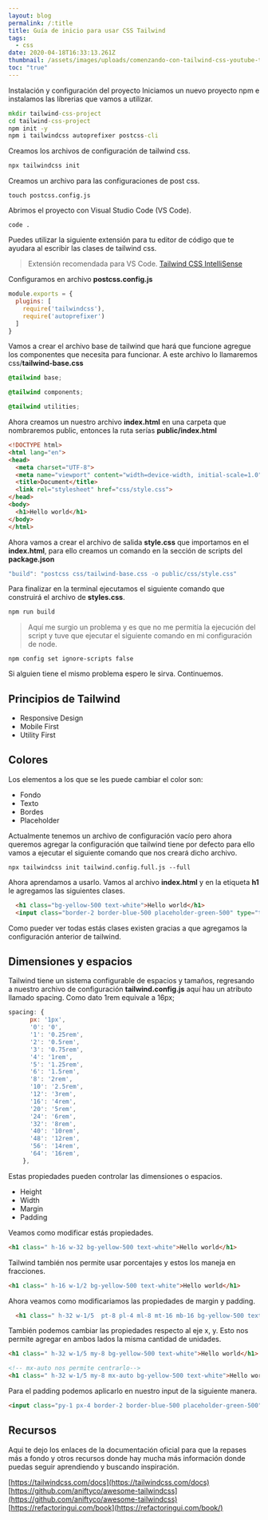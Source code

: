 ```yaml
---
layout: blog
permalink: /:title
title: Guía de inicio para usar CSS Tailwind
tags:
  - css
date: 2020-04-18T16:33:13.261Z
thumbnail: /assets/images/uploads/comenzando-con-tailwind-css-youtube-thumbnail.png
toc: "true"
---
```

 Instalación y configuración del proyecto
Iniciamos un nuevo proyecto npm e instalamos las líbrerias que vamos a utilizar.
``` bat
mkdir tailwind-css-project
cd tailwind-css-project
npm init -y
npm i tailwindcss autoprefixer postcss-cli
```
Creamos los archivos de configuración de tailwind css.
``` bat
npx tailwindcss init
```
Creamos un archivo para las configuraciones de post css.
``` console
touch postcss.config.js
```
Abrimos el proyecto con Visual Studio Code (VS Code).
``` console
code .
```
Puedes utilizar la siguiente extensión para tu editor de código que te ayudara al escribir las clases de tailwind css.
> Extensión recomendada para VS Code.
[Tailwind CSS IntelliSense](https://marketplace.visualstudio.com/items?itemName=bradlc.vscode-tailwindcss)

Configuramos en archivo __postcss.config.js__
``` javascript
module.exports = {
  plugins: [
    require('tailwindcss'),
    require('autoprefixer')
  ]
}
```
Vamos a crear el archivo base de tailwind que hará que funcione agregue los componentes que necesita para funcionar. A este archivo lo llamaremos css/__tailwind-base.css__
``` css
@tailwind base;

@tailwind components;

@tailwind utilities;
```
Ahora creamos un nuestro archivo __index.html__ en una carpeta que nombraremos public, entonces la ruta serías __public/index.html__
``` html
<!DOCTYPE html>
<html lang="en">
<head>
  <meta charset="UTF-8">
  <meta name="viewport" content="width=device-width, initial-scale=1.0">
  <title>Document</title>
  <link rel="stylesheet" href="css/style.css">
</head>
<body>
  <h1>Hello world</h1>
</body>
</html>
```
Ahora vamos a crear el archivo de salida __style.css__ que importamos en el __index.html__, para ello creamos un comando en la sección de scripts del __package.json__
``` javascript
"build": "postcss css/tailwind-base.css -o public/css/style.css"
```
Para finalizar en la terminal ejecutamos el siguiente comando que construirá el archivo de __styles.css__.
```bat
npm run build
```
> Aquí me surgio un problema y es que no me permitía la ejecución del script y tuve que ejecutar el siguiente comando en mi configuración de node.
``` console
npm config set ignore-scripts false
```
Si alguien tiene el mismo problema espero le sirva. Continuemos.

## Principios de Tailwind
+ Responsive Design
+ Mobile First
+ Utility First

## Colores
Los elementos a los que se les puede cambiar el color son:
+ Fondo
+ Texto
+ Bordes
+ Placeholder

Actualmente tenemos un archivo de configuración vacío pero ahora queremos agregar la configuración que tailwind tiene por defecto para ello vamos a ejecutar el siguiente comando que nos creará dicho archivo.
``` console
npx tailwindcss init tailwind.config.full.js --full
```
Ahora aprendamos a usarlo. Vamos al archivo __index.html__ y en la etiqueta __h1__ le agregamos las siguientes clases.
``` html
  <h1 class="bg-yellow-500 text-white">Hello world</h1>
  <input class="border-2 border-blue-500 placeholder-green-500" type="text" placeholder="Ingresa texto">
```
Como pueder ver todas estás clases existen gracias a que agregamos la configuración anterior de tailwind.

## Dimensiones y espacios
Tailwind tiene un sistema configurable de espacios y tamaños, regresando a nuestro archivo de configuración __tailwind.config.js__ aquí hau un atributo llamado spacing.
Como dato 1rem equivale a 16px;
``` javascript
spacing: {
      px: '1px',
      '0': '0',
      '1': '0.25rem',
      '2': '0.5rem',
      '3': '0.75rem',
      '4': '1rem',
      '5': '1.25rem',
      '6': '1.5rem',
      '8': '2rem',
      '10': '2.5rem',
      '12': '3rem',
      '16': '4rem',
      '20': '5rem',
      '24': '6rem',
      '32': '8rem',
      '40': '10rem',
      '48': '12rem',
      '56': '14rem',
      '64': '16rem',
    },
```
Estas propiedades pueden controlar las dimensiones o espacios.
+ Height
+ Width
+ Margin
+ Padding

Veamos como modificar estás propiedades.
``` html
<h1 class=" h-16 w-32 bg-yellow-500 text-white">Hello world</h1>
```
Tailwind también nos permite usar porcentajes y estos los maneja en fracciones.
``` html
<h1 class=" h-16 w-1/2 bg-yellow-500 text-white">Hello world</h1>
```
Ahora veamos como modificariamos las propiedades de margin y padding.
``` html
  <h1 class=" h-32 w-1/5  pt-8 pl-4 ml-8 mt-16 mb-16 bg-yellow-500 text-white">Hello world</h1>
```
También podemos cambiar las propiedades respecto al eje x, y. Esto nos permite agregar en ambos lados la misma cantidad de unidades.
``` html
<h1 class=" h-32 w-1/5 my-8 bg-yellow-500 text-white">Hello world</h1>

<!-- mx-auto nos permite centrarlo-->
<h1 class=" h-32 w-1/5 my-8 mx-auto bg-yellow-500 text-white">Hello world</h1>
```
Para el padding podemos aplicarlo en nuestro input de la siguiente manera.
``` html
<input class="py-1 px-4 border-2 border-blue-500 placeholder-green-500" type="text" placeholder="Ingresa texto">
```
## Recursos
Aqui te dejo los enlaces de la documentación oficial para que la repases más a fondo y otros recursos donde hay mucha más información donde puedas seguir aprendiendo y buscando inspiración.

[https://tailwindcss.com/docs](https://tailwindcss.com/docs)
[https://github.com/aniftyco/awesome-tailwindcss](https://github.com/aniftyco/awesome-tailwindcss)
[https://refactoringui.com/book](https://refactoringui.com/book/)